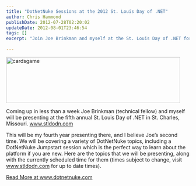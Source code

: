 ```yaml
---
title: "DotNetNuke Sessions at the 2012 St. Louis Day of .NET"
author: Chris Hammond
publishDate: 2012-07-28T02:20:02
updateDate: 2012-08-01T23:46:54
tags: []
excerpt: "Join Joe Brinkman and myself at the St. Louis Day of .NET for enlightening sessions on DotNetNuke topics. Ideal for beginners and returning enthusiasts."

---
```

<p><a href="https://www.dotnetnuke.com/Portals/25/Blog/Files/21/3444/Windows-Live-Writer-e4a486b58a05_D4C4-cardsgame_2.jpg"><img style="background-image: none; border: 0px solid; padding-left: 0px; padding-right: 0px; display: inline; padding-top: 0px;" title="cardsgame" alt="cardsgame" src="https://www.dotnetnuke.com/Portals/25/Blog/Files/21/3444/Windows-Live-Writer-e4a486b58a05_D4C4-cardsgame_thumb.jpg" width="477" height="126" /></a></p> <p>Coming up in less than a week Joe Brinkman (technical fellow) and myself will be presenting at the fifth annual St. Louis Day of .NET in St. Charles, Missouri. <a href="https://www.stldodn.com">www.stldodn.com</a> </p> <p>This will be my fourth year presenting there, and I believe Joe’s second time. We will be covering a variety of <a>DotNetNuke</a> topics, including a DotNetNuke Jumpstart session which is the perfect way to learn about the platform if you are new. Here are the topics that we will be presenting, along with the currently scheduled time for them (times subject to change, visit <a href="https://www.stldodn.com">www.stldodn.com</a> for up to date times).</p> <a href="https://www.dotnetnuke.com/Resources/Blogs/EntryId/3444/DotNetNuke-Sessions-at-the-2012-St-Louis-Day-of-NET.aspx">Read More at www.dotnetnuke.com</a>


